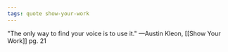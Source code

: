 ```yaml
---
tags: quote show-your-work 
---
```


"The only way to find your voice is to use it." —Austin Kleon, [[Show Your Work]] pg. 21